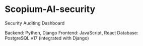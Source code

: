 # Scopium-AI-security
Security Auditing Dashboard

Backend: Python, Django
Frontend: JavaScript, React
Database: PostgreSQL v17 (integrated with Django)
